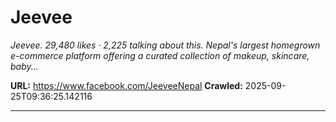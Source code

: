 # Jeevee

*Jeevee. 29,480 likes · 2,225 talking about this. Nepal's largest homegrown e-commerce platform offering a curated collection of makeup, skincare, baby...*

**URL:** https://www.facebook.com/JeeveeNepal
**Crawled:** 2025-09-25T09:36:25.142116

---

